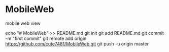 # MobileWeb
mobile web view

echo "# MobileWeb" >> README.md
git init
git add README.md
git commit -m "first commit"
git remote add origin https://github.com/cute7481/MobileWeb.git
git push -u origin master

